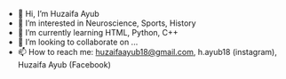 - 👋 Hi, I’m Huzaifa Ayub
- 👀 I’m interested in Neuroscience, Sports, History
- 🌱 I’m currently learning HTML, Python, C++
- 💞️ I’m looking to collaborate on ...
- 📫 How to reach me: huzaifaayub18@gmail.com, h.ayub18 (instagram), Huzaifa Ayub (Facebook)

<!---
HnA98/HnA98 is a ✨ special ✨ repository because its `README.md` (this file) appears on your GitHub profile.
You can click the Preview link to take a look at your changes.
--->

